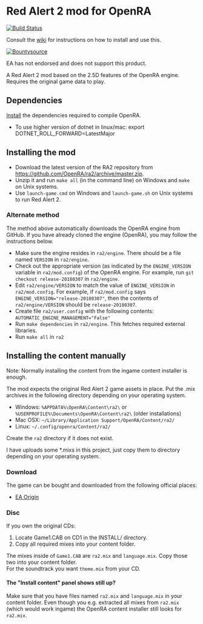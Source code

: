 # Red Alert 2 mod for OpenRA

[![Build Status](https://api.travis-ci.com/OpenRA/ra2.svg?branch=master)](https://travis-ci.com/github/OpenRA/ra2)

Consult the [wiki](https://github.com/OpenRA/ra2/wiki) for instructions on how to install and use this.

[![Bountysource](https://api.bountysource.com/badge/tracker?tracker_id=27677844)](https://www.bountysource.com/teams/openra/issues?tracker_ids=27677844)

EA has not endorsed and does not support this product.

A Red Alert 2 mod based on the 2.5D features of the OpenRA engine. Requires the original game data to play.

## Dependencies
[Install](https://github.com/OpenRA/OpenRA/blob/release-20200202/INSTALL.md) the dependencies required to compile OpenRA.

- To use higher version of dotnet in linux/mac: export DOTNET_ROLL_FORWARD=LatestMajor

## Installing the mod

- Download the latest version of the RA2 repository from https://github.com/OpenRA/ra2/archive/master.zip.
- Unzip it and run `make all` (in the command line) on Windows and `make` on Unix systems.
- Use `launch-game.cmd` on Windows and `launch-game.sh` on Unix systems to run Red Alert 2.

### Alternate method

The method above automatically downloads the OpenRA engine from GitHub. If you have already cloned the engine (OpenRA), you may follow the instructions below.

- Make sure the engine resides in `ra2/engine`. There should be a file named `VERSION` in `ra2/engine`.
- Check out the appropriate version (as indicated by the `ENGINE_VERSION` variable in `ra2/mod.config`) of the OpenRA engine. For example, run `git checkout release-20180307` in `ra2/engine`.
- Edit `ra2/engine/VERSION` to match the value of `ENGINE_VERSION` in `ra2/mod.config`. For example, if `ra2/mod.config` says `ENGINE_VERSION="release-20180307"`, then the contents of `ra2/engine/VERSION` should be `release-20180307`.
- Create file `ra2/user.config` with the following contents: `AUTOMATIC_ENGINE_MANAGEMENT="False"`
- Run `make dependencies` in `ra2/engine`. This fetches required external libraries.
- Run `make all` in `ra2`

## Installing the content manually

Note: Normally installing the content from the ingame content installer is enough.

The mod expects the original Red Alert 2 game assets in place. Put the .mix archives in the following directory depending on your operating system.
  * Windows:  `%APPDATA%\OpenRA\Content\ra2\` or `%USERPROFILE%\Documents\OpenRA\Content\ra2\` (older installations)
  * Mac OSX:  `~/Library/Application Support/OpenRA/Content/ra2/`
  * Linux:  `~/.config/openra/Content/ra2/`

Create the `ra2` directory if it does not exist.

I have uploads some *.mixs in this project, just copy them to directory depending on your operating system.

### Download
The game can be bought and downloaded from the following official places:

* [EA Origin](https://www.origin.com/en-de/store/buy/c-c-the-ultimate-collection/pc-download/bundle/ultimate-collection)

### Disc
If you own the original CDs:

1. Locate Game1.CAB on CD1 in the INSTALL/ directory.
2. Copy all required mixes into your content folder.  

The mixes inside of `Game1.CAB` are `ra2.mix` and `language.mix`.
Copy those two into your content folder.  
For the soundtrack you want `theme.mix` from your CD.

#### The "Install content" panel shows still up?

Make sure that you have files named `ra2.mix` and `language.mix` in your content folder. Even though you e.g. extracted all mixes from `ra2.mix` (which would work ingame) the OpenRA content installer still looks for `ra2.mix`.
